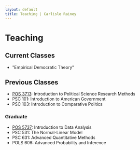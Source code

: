 ```yaml
---
layout: default
title: Teaching | Carlisle Rainey
---
```


# Teaching

## Current Classes

- "Empirical Democratic Theory"

## Previous Classes

- [POS 3713](https://pos3713.github.io): Introduction to Political Science Research Methods
- PSC 101: Introduction to American Government
- PSC 103: Introduction to Comparative Politics

### Graduate

- [POS 5737](https://pos5737.github.io): Introduction to Data Analysis
- PSC 531: The Normal-Linear Model
- PSC 631: Advanced Quantitative Methods
- POLS 606: Advanced Probability and Inference
